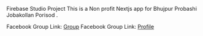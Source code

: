 Firebase Studio Project
This is a Non profit Nextjs app for Bhujpur Probashi Jobakollan Porisod .

Facebook Group Link: [Group](https://www.facebook.com/groups/bpkt2018)
Facebook Group Link: [Profile](https://www.facebook.com/bpjkp)